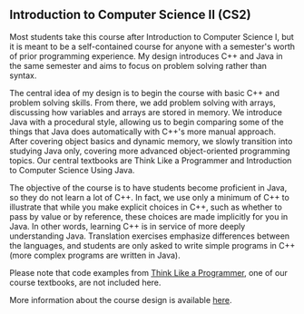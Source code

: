 ## Introduction to Computer Science II (CS2)
Most students take this course after Introduction to Computer Science I, but it is meant to be a self-contained course for anyone with a semester's worth of prior programming experience.  My design introduces C++ and Java in the same semester and aims to focus on problem solving rather than syntax.

The central idea of my design is to begin the course with basic C++ and problem solving skills.  From there, we add problem solving with arrays, discussing how variables and arrays are stored in memory.  We introduce Java with a procedural style, allowing us to begin comparing some of the things that Java does automatically with C++'s more manual approach.  After covering object basics and dynamic memory, we slowly transition into studying Java only, covering more advanced object-oriented programming topics.  Our central textbooks are Think Like a Programmer and Introduction to Computer Science Using Java.

The objective of the course is to have students become proficient in Java, so they do not learn a lot of C++.  In fact, we use only a minimum of C++ to illustrate that while you make explicit choices in C++, such as whether to pass by value or by reference, these choices are made implicitly for you in Java.  In other words, learning C++ is in service of more deeply understanding Java.  Translation exercises emphasize differences between the languages, and students are only asked to write simple programs in C++ (more complex programs are written in Java).

Please note that code examples from [Think Like a Programmer](http://www.nostarch.com/thinklikeaprogrammer), one of our course textbooks, are not included here.

More information about the course design is available [here](http://gailcarmichael.com/teaching/coursedesign/cs2).
